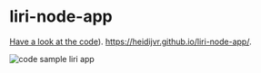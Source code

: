 # liri-node-app

[Have a look at the code](https://heidijvr.github.io/liri-node-app//)).
https://heidijvr.github.io/liri-node-app/.

<img src="https://heidijvr.github.io/liri-node-app/images/movie-this-screenshot.png" alt="code sample liri app">

